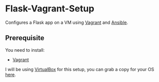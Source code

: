 # Flask-Vagrant-Setup
Configures a Flask app on a VM using [Vagrant](https://www.vagrantup.com/) and [Ansible](https://www.ansible.com/).

## Prerequisite
You need to install:

- [Vagrant](https://www.vagrantup.com/downloads.html)

I will be using [VirtualBox](https://www.virtualbox.org/wiki/VirtualBox) for this setup, you can grab a copy for your OS [here](https://www.virtualbox.org/wiki/Downloads).



